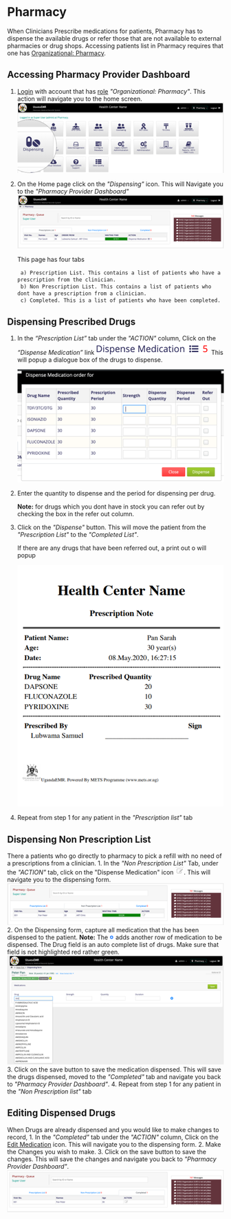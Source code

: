 # Pharmacy

When Clinicians Prescribe medications for patients, Pharmacy has to dispense the available drugs or refer those that are not available to external pharmacies or drug shops. Accessing patients list in Pharmacy requires that one has [Organizational: Pharmacy](https://github.com/METS-Programme/ugandaemr-usermanual/tree/1fbbe0b2801ddccebeb5041ed0f406697a3b1f0a/point-of-care-poc/installation-and-configuration/roles.md).

## Accessing Pharmacy Provider Dashboard

1. [Login](https://github.com/METS-Programme/ugandaemr-usermanual/tree/1fbbe0b2801ddccebeb5041ed0f406697a3b1f0a/login.md) with account that has [role](https://github.com/METS-Programme/ugandaemr-usermanual/tree/1fbbe0b2801ddccebeb5041ed0f406697a3b1f0a/point-of-care-poc/installation-and-configuration/roles.md) _"Organizational: Pharmacy"_. This action will navigate you to the home screen. ![Home Screen](../../images/poc_pharmacy_home_page.png)
2. On the Home page click on the _"Dispensing"_ icon. This will Navigate you to the _"Pharmacy Provider Dashboard"_ ![Pharmacy Provider Dashboard](../../images/poc_pharmacy_provider_dashboard.png)

   This page has four tabs

   ```text
    a) Prescription List. This contains a list of patients who have a prescription from the clinician.
    b) Non Prescription List. This contains a list of patients who dont have a prescription from a clinician.
    c) Completed. This is a list of patients who have been completed. 
   ```

## Dispensing Prescribed Drugs

1. In  the _“Prescription List”_ tab under the _"ACTION"_ column, Click on the _“Dispense Medication”_ link ![Dispense Medication](../../images/poc_dispense_icon.png) This will  popup a dialogue box of the drugs to dispense.

   ![Home Page](../../images/poc_dispense_prescribed_drugs.png)

2. Enter the quantity to dispense and the period for dispensing per drug.

   **Note:** for drugs which you dont have in stock you can refer out by checking the box in the refer out column.

3. Click on the _"Dispense"_ button. This will move the patient from the _"Prescription List"_ to the _"Completed List"_.

   If there are any drugs that have been referred out, a print out o will popup

   ![Prescription List](../../images/poc_dispensing_print_out.png)

4. Repeat from step 1 for any patient in the _"Prescription list"_ tab

## Dispensing Non Prescription List

There a patients who go directly to pharmacy to pick a refill with no need of a prescriptions from a clinician. 1. In the _"Non Prescription List"_ Tab, under the _"ACTION"_ tab, click on the "Dispense Medication" icon ![Dispense Medication](../../images/poc_edit_icon.png). This will navigate you to the dispensing form. ![Non Prescription List](../../images/poc_pharmacy_non_prescription_list.png) 2. On the Dispensing form, capture all medication that the has been dispensed to the patient. **Note:** The ![Add more icon](../../images/poc_add_more.png) adds another row of medication to be dispensed. The Drug field is an auto complete list of drugs. Make sure that field is not highlighted red rather green. ![Dispensing Form](../../images/poc_dispensing_form.png) 3. Click on the save button to save the medication dispensed. This will save the drugs dispensed, moved to the _"Completed"_ tab and navigate you back to _"Pharmacy Provider Dashboard"_. 4. Repeat from step 1 for any patient in the _"Non Prescription list"_ tab

## Editing Dispensed Drugs

When Drugs are already dispensed and you would like to make changes to record, 1. In the _"Completed"_ tab under the _"ACTION"_ column, Click on the [Edit Medication](https://github.com/METS-Programme/ugandaemr-usermanual/tree/1fbbe0b2801ddccebeb5041ed0f406697a3b1f0a/images/poc/poc_edit_icon.png) icon. This will navigate you to the dispensing form. 2. Make the Changes you wish to make. 3. Click on the save button to save the changes. This will save the changes and navigate you back to _"Pharmacy Provider Dashboard"_.  
![Completed List](../../images/poc_pharmacy_completed.png)

